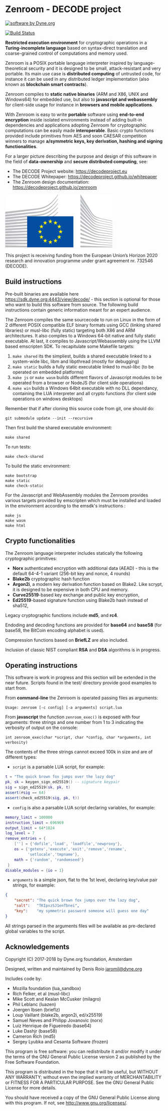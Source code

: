 # Zenroom - DECODE project

[![software by Dyne.org](https://www.dyne.org/wp-content/uploads/2015/12/software_by_dyne.png)](http://www.dyne.org)

[![Build Status](https://travis-ci.org/DECODEproject/zenroom.svg?branch=master)](https://travis-ci.org/DECODEproject/zenroom)

**Restricted execution environment** for cryptographic operations in a **Turing-incomplete language** based on syntax-direct translation and coarse-grained control of computations and memory used.

Zenroom is a POSIX portable language interpreter inspired by language-theoretical security and it is designed to be small, attack-resistant and very portable. Its main use case is **distributed computing** of untrusted code, for instance it can be used in any distributed ledger implementation (also known as **blockchain smart contracts**).

Zenroom compiles to **static native binaries** (ARM and X86, UNIX and Windows64) for embedded use, but also to **javascript and webassembly** for client-side usage for instance in **browsers and mobile applications**.

With Zenroom is easy to write **portable** software using **end-to-end encryption** inside isolated environments instead of adding built-in dependencies and applications adopting Zenroom for cryptographic computations can be easily made **interoperable**. Basic crypto functions provided include primitives from AES and soon CAESAR competition winners to manage **a/symmetric keys, key derivation, hashing and signing functionalities**.

For a larger picture describing the purpose and design of this software in the field of **data-ownership** and **secure distributed computing**, see:

- The DECODE Project website: https://decodeproject.eu
- The DECODE Whitepaper: https://decodeproject.github.io/whitepaper
- The Zenroom design documentation: https://decodeproject.github.io/zenroom

![Horizon 2020](docs/ec_logo.png)

This project is receiving funding from the European Union’s Horizon 2020 research and innovation programme under grant agreement nr. 732546 (DECODE).

## Build instructions

Pre-built binaries are available here https://sdk.dyne.org:4443/view/decode/ - this section is optional for those who want to build this software from source. The following build instructions contain generic information meant for an expert audience.

The Zenroom compiles the same sourcecode to run on Linux in the form of 2 different POSIX compatible ELF binary formats using GCC (linking shared libraries) or musl-libc (fully static) targeting both X86 and ARM architectures. It also compiles to a Windows 64-bit native and fully static executable. At last, it compiles to Javascript/Webassembly using the LLVM based emscripten SDK. To recapitulate some Makefile targets:

1. `make shared` its the simpliest, builds a shared executable linked to a system-wide libc, libm and libpthread (mostly for debugging)
2. `make static` builds a fully static executable linked to musl-libc (to be operated on embedded platforms)
3. `make js` or `make wasm` builds different flavors of Javascript modules to be operated from a browser or NodeJS (for client side operations)
4. `make win` builds a Windows 64bit executable with no DLL dependancy, containing the LUA interpreter and all crypto functions (for client side operations on windows desktops)

Remember that if after cloning this source code from git, one should do:
```
git submodule update --init --recursive
```

Then first build the shared executable environment:

```
make shared
```
To run tests:

```
make check-shared
```

To build the static environment:

```
make bootstrap
make static
make check-static
```

For the Javascript and WebAssembly modules the Zenroom provides various targets provided by emscripten which must be installed and loaded in the environment according to the emsdk's instructions :

```
make js
make wasm
make html
```

## Crypto functionalities

The Zenroom language interpreter includes statically the following cryptographic primitives:

- **Norx** authenticated encryption with additional data (AEAD) - this is the default 64-4-1 variant (256-bit key and nonce, 4 rounds)
- **Blake2b** cryptographic hash function
- **Argon2i**, a modern key derivation function based on Blake2. Like 
scrypt, it is designed to be expensive in both CPU and memory.
- **Curve25519**-based key exchange and public key encryption,
- **Ed25519**-based signature function using Blake2b hash instead of sha512,

Legacy cryptographic functions include **md5**, and **rc4**.

Endoding and decoding functions are provided for **base64** and **base58** (for base58, the BitCoin encoding alphabet is used).

Compression functions based on **BriefLZ** are also included.

Inclusion of classic NIST compliant **RSA** and **DSA** algorithms is in progress.

## Operating instructions

This software is work in progress and this section will be extended in the near future. Scripts found in the test/ directory provide good examples to start from.

From **command-line** the Zenroom is operated passing files as arguments:

```
Usage: zenroom [-c config] [-a arguments] script.lua
```

From **javascript** the function `zenroom_exec()` is exposed with four arguments: three strings and one number from 1 to 3 indicating the verbosity of output on the console:

```
int zenroom_exec(char *script, char *config, char *arguments, int verbosity)
```

The contents of the three strings cannot exceed 100k in size and are of different types:

- `script` is a parsable LUA script, for example:
```lua
t = "The quick brown fox jumps over the lazy dog"
pk, sk = keygen_sign_ed25519() -- signature keypair
sig = sign_ed25519(sk, pk, t)
assert(#sig == 64)
assert(check_ed25519(sig, pk, t))
```

- `config` is also a parsable LUA script declaring variables, for example:
```lua
memory_limit = 100000
instruction_limit = 696969
output_limit = 64*1024
log_level = 7
remove_entries = {
	[''] = {'dofile','load', 'loadfile','newproxy'},
	os = {'getenv','execute','exit','remove','rename',
		  'setlocale','tmpname'},
    math = {'random', 'randomseed'}
 }
disable_modules = {io = 1}
```

- `arguments` is a simple json, flat to the 1st level, declaring key/value pair strings, for example:
```json
{
	"secret": "The quick brown fox jumps over the lazy dog",
	"salt":   "TKIpxzSJ1enTbnei",
	"key":    "my symmetric password someone will guess one day"
}
```
All strings parsed in the arguments files will be available as pre-declared global variables to the script.



## Acknowledgements

Copyright (C) 2017-2018 by Dyne.org foundation, Amsterdam

Designed, written and maintained by Denis Roio <jaromil@dyne.org>

Includes code by:

- Mozilla foundation (lua_sandbox)
- Rich Felker, et al (musl-libc)
- Mike Scott and Kealan McCusker (milagro)
- Phil Leblanc (luazen)
- Joergen Ibsen (brieflz)
- Loup Vaillant (blake2b, argon2i, ed/x25519)
- Samuel Neves and Philipp Jovanovic (norx)
- Luiz Henrique de Figueiredo (base64)
- Luke Dashjr (base58)
- Cameron Rich (md5)
- Sergey Lyubka and Cesanta Software (frozen)

This program is free software: you can redistribute it and/or modify
it under the terms of the GNU General Public License version 2 as
published by the Free Software Foundation.

This program is distributed in the hope that it will be useful, but
WITHOUT ANY WARRANTY; without even the implied warranty of
MERCHANTABILITY or FITNESS FOR A PARTICULAR PURPOSE.  See the GNU
General Public License for more details.

You should have received a copy of the GNU General Public License
along with this program.  If not, see <http://www.gnu.org/licenses/>.
